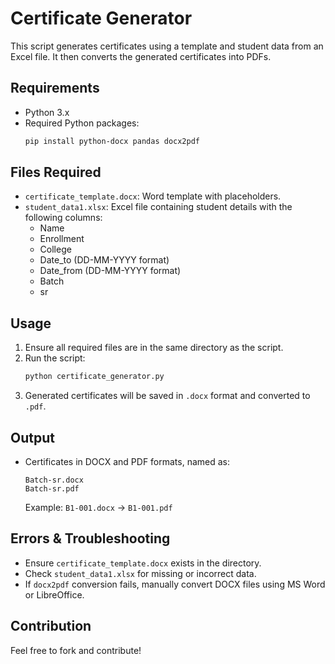 # Certificate Generator

This script generates certificates using a template and student data from an Excel file. It then converts the generated certificates into PDFs.

## Requirements
- Python 3.x
- Required Python packages:
  ```sh
  pip install python-docx pandas docx2pdf
  ```

## Files Required
- `certificate_template.docx`: Word template with placeholders.
- `student_data1.xlsx`: Excel file containing student details with the following columns:
  - Name
  - Enrollment
  - College
  - Date_to (DD-MM-YYYY format)
  - Date_from (DD-MM-YYYY format)
  - Batch
  - sr

## Usage
1. Ensure all required files are in the same directory as the script.
2. Run the script:
   ```sh
   python certificate_generator.py
   ```
3. Generated certificates will be saved in `.docx` format and converted to `.pdf`.

## Output
- Certificates in DOCX and PDF formats, named as:
  ```
  Batch-sr.docx
  Batch-sr.pdf
  ```
  Example: `B1-001.docx` → `B1-001.pdf`

## Errors & Troubleshooting
- Ensure `certificate_template.docx` exists in the directory.
- Check `student_data1.xlsx` for missing or incorrect data.
- If `docx2pdf` conversion fails, manually convert DOCX files using MS Word or LibreOffice.

## Contribution
Feel free to fork and contribute!


